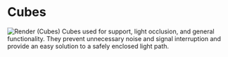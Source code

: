 # Cubes
![Render (Cubes)](https://github.com/Siber18/Protocube/assets/31034109/f0aae3d8-2271-48e1-bc99-f2951f4ee143)
Cubes used for support, light occlusion, and general functionality. They prevent unnecessary noise and signal interruption and provide an easy solution to a safely enclosed light path.
